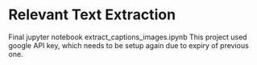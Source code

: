 # Relevant Text Extraction
Final jupyter notebook extract_captions_images.ipynb
This project used google API key, which needs to be setup again due to expiry of previous one.
